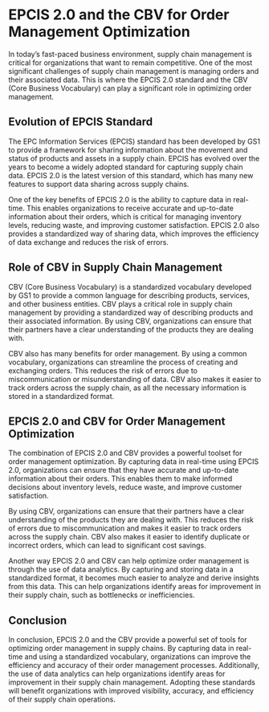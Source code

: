 # EPCIS 2.0 and the CBV for Order Management Optimization

In today’s fast-paced business environment, supply chain management is critical for organizations that want to remain competitive. One of the most significant challenges of supply chain management is managing orders and their associated data. This is where the EPCIS 2.0 standard and the CBV (Core Business Vocabulary) can play a significant role in optimizing order management.

## Evolution of EPCIS Standard

The EPC Information Services (EPCIS) standard has been developed by GS1 to provide a framework for sharing information about the movement and status of products and assets in a supply chain. EPCIS has evolved over the years to become a widely adopted standard for capturing supply chain data. EPCIS 2.0 is the latest version of this standard, which has many new features to support data sharing across supply chains.

One of the key benefits of EPCIS 2.0 is the ability to capture data in real-time. This enables organizations to receive accurate and up-to-date information about their orders, which is critical for managing inventory levels, reducing waste, and improving customer satisfaction. EPCIS 2.0 also provides a standardized way of sharing data, which improves the efficiency of data exchange and reduces the risk of errors.

## Role of CBV in Supply Chain Management

CBV (Core Business Vocabulary) is a standardized vocabulary developed by GS1 to provide a common language for describing products, services, and other business entities. CBV plays a critical role in supply chain management by providing a standardized way of describing products and their associated information. By using CBV, organizations can ensure that their partners have a clear understanding of the products they are dealing with.

CBV also has many benefits for order management. By using a common vocabulary, organizations can streamline the process of creating and exchanging orders. This reduces the risk of errors due to miscommunication or misunderstanding of data. CBV also makes it easier to track orders across the supply chain, as all the necessary information is stored in a standardized format.

## EPCIS 2.0 and CBV for Order Management Optimization

The combination of EPCIS 2.0 and CBV provides a powerful toolset for order management optimization. By capturing data in real-time using EPCIS 2.0, organizations can ensure that they have accurate and up-to-date information about their orders. This enables them to make informed decisions about inventory levels, reduce waste, and improve customer satisfaction.

By using CBV, organizations can ensure that their partners have a clear understanding of the products they are dealing with. This reduces the risk of errors due to miscommunication and makes it easier to track orders across the supply chain. CBV also makes it easier to identify duplicate or incorrect orders, which can lead to significant cost savings.

Another way EPCIS 2.0 and CBV can help optimize order management is through the use of data analytics. By capturing and storing data in a standardized format, it becomes much easier to analyze and derive insights from this data. This can help organizations identify areas for improvement in their supply chain, such as bottlenecks or inefficiencies.

## Conclusion

In conclusion, EPCIS 2.0 and the CBV provide a powerful set of tools for optimizing order management in supply chains. By capturing data in real-time and using a standardized vocabulary, organizations can improve the efficiency and accuracy of their order management processes. Additionally, the use of data analytics can help organizations identify areas for improvement in their supply chain management. Adopting these standards will benefit organizations with improved visibility, accuracy, and efficiency of their supply chain operations.
